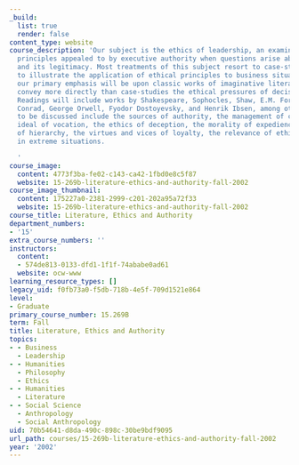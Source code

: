 ```yaml
---
_build:
  list: true
  render: false
content_type: website
course_description: 'Our subject is the ethics of leadership, an examination of the
  principles appealed to by executive authority when questions arise about its sources
  and its legitimacy. Most treatments of this subject resort to case-studies in order
  to illustrate the application of ethical principles to business situations, but
  our primary emphasis will be upon classic works of imaginative literature, which
  convey more directly than case-studies the ethical pressures of decision-making.
  Readings will include works by Shakespeare, Sophocles, Shaw, E.M. Forster, Joseph
  Conrad, George Orwell, Fyodor Dostoyevsky, and Henrik Ibsen, among others. Topics
  to be discussed include the sources of authority, the management of consensus, the
  ideal of vocation, the ethics of deception, the morality of expediency, the requirements
  of hierarchy, the virtues and vices of loyalty, the relevance of ethical principles
  in extreme situations.

  '
course_image:
  content: 4773f3ba-fe02-c143-ca42-1fbd0e8c5f87
  website: 15-269b-literature-ethics-and-authority-fall-2002
course_image_thumbnail:
  content: 175227a0-2381-2999-c201-202a95a72f33
  website: 15-269b-literature-ethics-and-authority-fall-2002
course_title: Literature, Ethics and Authority
department_numbers:
- '15'
extra_course_numbers: ''
instructors:
  content:
  - 574de813-0133-dfd1-1f1f-74ababe0ad61
  website: ocw-www
learning_resource_types: []
legacy_uid: f0fb73a0-f5db-718b-4e5f-709d1521e864
level:
- Graduate
primary_course_number: 15.269B
term: Fall
title: Literature, Ethics and Authority
topics:
- - Business
  - Leadership
- - Humanities
  - Philosophy
  - Ethics
- - Humanities
  - Literature
- - Social Science
  - Anthropology
  - Social Anthropology
uid: 70b54641-d8da-490c-898c-30be9bdf9095
url_path: courses/15-269b-literature-ethics-and-authority-fall-2002
year: '2002'
---
```

